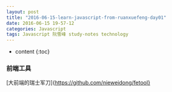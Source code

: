 ```yaml
---
layout: post
title: "2016-06-15-learn-javascript-from-ruanxuefeng-day01"
date: 2016-06-15 19-57-12
categories: Javascript
tags: Javascript 阮雪峰 study-notes technology
---
```


* content
{:toc}

### 前端工具 

[大前端的瑞士军刀]{https://github.com/nieweidong/fetool}

